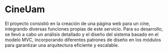 # CineUam
El proyecto consistió en la creación de una página web para un cine, integrando diversas funciones propias de este servicio. Para su desarrollo, se llevó a cabo un análisis detallado y el diseño del sistema basado en el modelo MVC, incorporando diferentes patrones de diseño en los módulos para garantizar una arquitectura eficiente y escalable.
